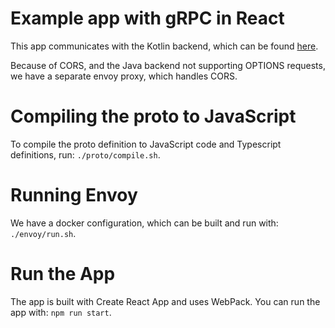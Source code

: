 # Example app with gRPC in React

This app communicates with the Kotlin backend, which can be found [here](https://github.com/strmprivacy/demo-grpc-kotlin).

Because of CORS, and the Java backend not supporting OPTIONS requests, we have a separate envoy proxy, which handles CORS.

# Compiling the proto to JavaScript
To compile the proto definition to JavaScript code and Typescript definitions, run: `./proto/compile.sh`.

# Running Envoy
We have a docker configuration, which can be built and run with: `./envoy/run.sh`.

# Run the App
The app is built with Create React App and uses WebPack. You can run the app with: `npm run start`.

